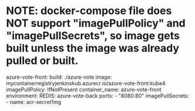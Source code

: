 # NOTE: docker-compose file does NOT support "imagePullPolicy" and "imagePullSecrets", so image gets built unless the image was already pulled or built.
  azure-vote-front:
    build: ./azure-vote
    image: mycontainerregistryjenkinskub.azurecr.io/azure-vote-front:kube4
    imagePullPolicy: IfNotPresent
    container_name: azure-vote-front
    environment:
      REDIS: azure-vote-back
    ports:
        - "8080:80"
    imagePullSecrets:
      - name: acr-secret1mg
